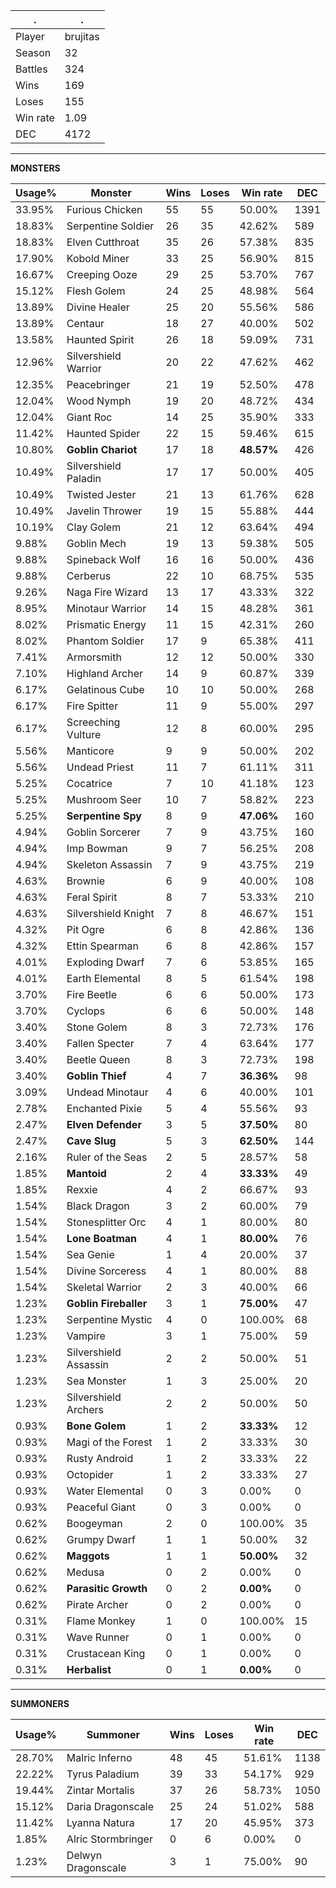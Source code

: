 .|.
|-|-
Player|brujitas
Season|32
Battles|324
Wins|169
Loses|155
Win rate|1.09
DEC|4172

---
**MONSTERS**

Usage%|Monster|Wins|Loses|Win rate|DEC|
-|-|-|-|-|-|
33.95%|Furious Chicken|55|55|50.00%|1391|
18.83%|Serpentine Soldier|26|35|42.62%|589|
18.83%|Elven Cutthroat|35|26|57.38%|835|
17.90%|Kobold Miner|33|25|56.90%|815|
16.67%|Creeping Ooze|29|25|53.70%|767|
15.12%|Flesh Golem|24|25|48.98%|564|
13.89%|Divine Healer|25|20|55.56%|586|
13.89%|Centaur|18|27|40.00%|502|
13.58%|Haunted Spirit|26|18|59.09%|731|
12.96%|Silvershield Warrior|20|22|47.62%|462|
12.35%|Peacebringer|21|19|52.50%|478|
12.04%|Wood Nymph|19|20|48.72%|434|
12.04%|Giant Roc|14|25|35.90%|333|
11.42%|Haunted Spider|22|15|59.46%|615|
10.80%|**Goblin Chariot**|17|18|**48.57%**|426|
10.49%|Silvershield Paladin|17|17|50.00%|405|
10.49%|Twisted Jester|21|13|61.76%|628|
10.49%|Javelin Thrower|19|15|55.88%|444|
10.19%|Clay Golem|21|12|63.64%|494|
9.88%|Goblin Mech|19|13|59.38%|505|
9.88%|Spineback Wolf|16|16|50.00%|436|
9.88%|Cerberus|22|10|68.75%|535|
9.26%|Naga Fire Wizard|13|17|43.33%|322|
8.95%|Minotaur Warrior|14|15|48.28%|361|
8.02%|Prismatic Energy|11|15|42.31%|260|
8.02%|Phantom Soldier|17|9|65.38%|411|
7.41%|Armorsmith|12|12|50.00%|330|
7.10%|Highland Archer|14|9|60.87%|339|
6.17%|Gelatinous Cube|10|10|50.00%|268|
6.17%|Fire Spitter|11|9|55.00%|297|
6.17%|Screeching Vulture|12|8|60.00%|295|
5.56%|Manticore|9|9|50.00%|202|
5.56%|Undead Priest|11|7|61.11%|311|
5.25%|Cocatrice|7|10|41.18%|123|
5.25%|Mushroom Seer|10|7|58.82%|223|
5.25%|**Serpentine Spy**|8|9|**47.06%**|160|
4.94%|Goblin Sorcerer|7|9|43.75%|160|
4.94%|Imp Bowman|9|7|56.25%|208|
4.94%|Skeleton Assassin|7|9|43.75%|219|
4.63%|Brownie|6|9|40.00%|108|
4.63%|Feral Spirit|8|7|53.33%|210|
4.63%|Silvershield Knight|7|8|46.67%|151|
4.32%|Pit Ogre|6|8|42.86%|136|
4.32%|Ettin Spearman|6|8|42.86%|157|
4.01%|Exploding Dwarf|7|6|53.85%|165|
4.01%|Earth Elemental|8|5|61.54%|198|
3.70%|Fire Beetle|6|6|50.00%|173|
3.70%|Cyclops|6|6|50.00%|148|
3.40%|Stone Golem|8|3|72.73%|176|
3.40%|Fallen Specter|7|4|63.64%|177|
3.40%|Beetle Queen|8|3|72.73%|198|
3.40%|**Goblin Thief**|4|7|**36.36%**|98|
3.09%|Undead Minotaur|4|6|40.00%|101|
2.78%|Enchanted Pixie|5|4|55.56%|93|
2.47%|**Elven Defender**|3|5|**37.50%**|80|
2.47%|**Cave Slug**|5|3|**62.50%**|144|
2.16%|Ruler of the Seas|2|5|28.57%|58|
1.85%|**Mantoid**|2|4|**33.33%**|49|
1.85%|Rexxie|4|2|66.67%|93|
1.54%|Black Dragon|3|2|60.00%|79|
1.54%|Stonesplitter Orc|4|1|80.00%|80|
1.54%|**Lone Boatman**|4|1|**80.00%**|76|
1.54%|Sea Genie|1|4|20.00%|37|
1.54%|Divine Sorceress|4|1|80.00%|88|
1.54%|Skeletal Warrior|2|3|40.00%|66|
1.23%|**Goblin Fireballer**|3|1|**75.00%**|47|
1.23%|Serpentine Mystic|4|0|100.00%|68|
1.23%|Vampire|3|1|75.00%|59|
1.23%|Silvershield Assassin|2|2|50.00%|51|
1.23%|Sea Monster|1|3|25.00%|20|
1.23%|Silvershield Archers|2|2|50.00%|50|
0.93%|**Bone Golem**|1|2|**33.33%**|12|
0.93%|Magi of the Forest|1|2|33.33%|30|
0.93%|Rusty Android|1|2|33.33%|22|
0.93%|Octopider|1|2|33.33%|27|
0.93%|Water Elemental|0|3|0.00%|0|
0.93%|Peaceful Giant|0|3|0.00%|0|
0.62%|Boogeyman|2|0|100.00%|35|
0.62%|Grumpy Dwarf|1|1|50.00%|32|
0.62%|**Maggots**|1|1|**50.00%**|32|
0.62%|Medusa|0|2|0.00%|0|
0.62%|**Parasitic Growth**|0|2|**0.00%**|0|
0.62%|Pirate Archer|0|2|0.00%|0|
0.31%|Flame Monkey|1|0|100.00%|15|
0.31%|Wave Runner|0|1|0.00%|0|
0.31%|Crustacean King|0|1|0.00%|0|
0.31%|**Herbalist**|0|1|**0.00%**|0|

---
**SUMMONERS**

Usage%|Summoner|Wins|Loses|Win rate|DEC|
-|-|-|-|-|-|
28.70%|Malric Inferno|48|45|51.61%|1138|
22.22%|Tyrus Paladium|39|33|54.17%|929|
19.44%|Zintar Mortalis|37|26|58.73%|1050|
15.12%|Daria Dragonscale|25|24|51.02%|588|
11.42%|Lyanna Natura|17|20|45.95%|373|
1.85%|Alric Stormbringer|0|6|0.00%|0|
1.23%|Delwyn Dragonscale|3|1|75.00%|90|
